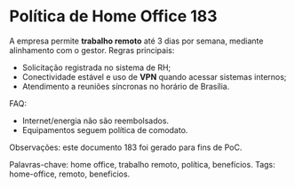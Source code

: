 # Política de Home Office 183

A empresa permite **trabalho remoto** até 3 dias por semana, mediante alinhamento com o gestor.
Regras principais:
- Solicitação registrada no sistema de RH;
- Conectividade estável e uso de **VPN** quando acessar sistemas internos;
- Atendimento a reuniões síncronas no horário de Brasília.

FAQ:
- Internet/energia não são reembolsados.
- Equipamentos seguem política de comodato.

Observações: este documento 183 foi gerado para fins de PoC.

Palavras-chave: home office, trabalho remoto, política, benefícios.
Tags: home-office, remoto, beneficios.
